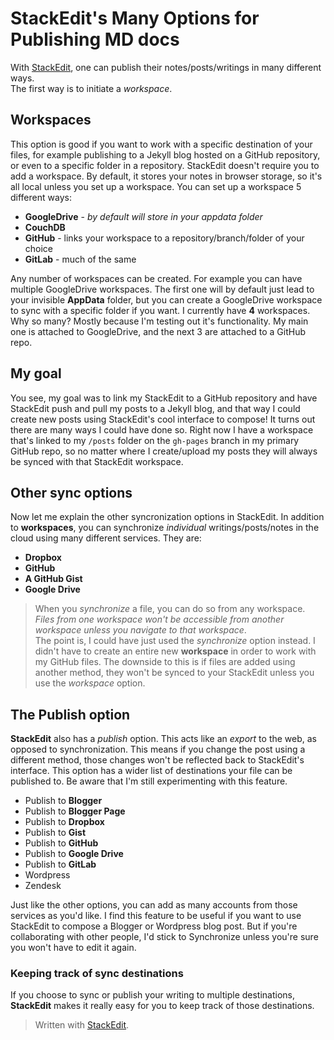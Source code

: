 # StackEdit's Many Options for Publishing MD docs

With [StackEdit](https://stackedit.io), one can publish their notes/posts/writings in many different ways.  
The first way is to initiate a *workspace*.  

## Workspaces
This option is good if you want to work with a specific destination of your files, for example publishing to a Jekyll blog hosted on a GitHub repository, or even to a specific folder in a repository.
StackEdit doesn't require you to add a workspace.  By default, it stores your notes in browser storage, so it's all local unless you set up a workspace.
You can set up a workspace 5 different ways:
* **GoogleDrive** - *by default will store in your appdata folder*
* **CouchDB**
* **GitHub** - links your workspace to a repository/branch/folder of your choice
* **GitLab** - much of the same

Any number of workspaces can be created.  For example you can have multiple GoogleDrive workspaces.  The first one will by default just lead to your invisible **AppData** folder, but you can create a GoogleDrive workspace to sync with a specific folder if you want.
I currently have **4** workspaces.  Why so many?  Mostly because I'm testing out it's functionality.  My main one is attached to GoogleDrive, and the next 3 are attached to a GitHub repo.
## My goal
You see, my goal was to link my StackEdit to a GitHub repository and have StackEdit push and pull my posts to a Jekyll blog, and that way I could create new posts using StackEdit's cool interface to compose!
It turns out there are many ways I could have done so.
Right now I have a workspace that's linked to my `/posts` folder on the `gh-pages` branch in my primary GitHub repo, so no matter where I create/upload my posts they will always be synced with that StackEdit workspace.
## Other sync options
Now let me explain the other syncronization options in StackEdit.
In addition to **workspaces**, you can synchronize *individual* writings/posts/notes in the cloud using many different services.  They are:
* **Dropbox**
* **GitHub**
* **A GitHub Gist**
*  **Google Drive**

>When you *synchronize* a file, you can do so from any workspace.  *Files from one workspace won't be accessible from another workspace unless you navigate to that workspace*.  
The point is, I could have just used the *synchronize* option instead.  I didn't have to create an entire new **workspace** in order to work with my GitHub files.  The downside to this is if files are added using another method, they won't be synced to your StackEdit unless you use the *workspace* option.

## The Publish option
**StackEdit** also has a *publish* option.  This acts like an *export* to the web, as opposed to synchronization.  This means if you change the post using a different method, those changes won't be reflected back to StackEdit's interface.  This option has a wider list of destinations your file can be published to.  Be aware that I'm still experimenting with this feature.
* Publish to **Blogger**
* Publish to **Blogger Page**
* Publish to **Dropbox**
* Publish to **Gist**
* Publish to **GitHub**
* Publish to **Google Drive**
* Publish to **GitLab**
* Wordpress
* Zendesk

Just like the other options, you can add as many accounts from those services as you'd like.
I find this feature to be useful if you want to use StackEdit to compose a Blogger or Wordpress blog post.  But if you're collaborating with other people, I'd stick to Synchronize unless you're sure you won't have to edit it again.

### Keeping track of sync destinations
If you choose to sync or publish your writing to multiple destinations, **StackEdit** makes it really easy for you to keep track of those destinations.  







> Written with [StackEdit](https://stackedit.io/).
<!--stackedit_data:
eyJkaXNjdXNzaW9ucyI6eyJzWk4xbVprcThxa1BYaklWIjp7In
N0YXJ0IjoxNDg3LCJlbmQiOjE1NDEsInRleHQiOiJJdCB0dXJu
cyBvdXQgdGhlcmUgYXJlIG1hbnkgd2F5cyBJIGNvdWxkIGhhdm
UgZG9uZSBzby4ifX0sImNvbW1lbnRzIjp7IklHNUdOYU5UYUpH
WGhIcjYiOnsiZGlzY3Vzc2lvbklkIjoic1pOMW1aa3E4cWtQWG
pJViIsInN1YiI6ImdoOjY5NjczNjQwIiwidGV4dCI6ImNvdWxk
IGJlIGRlbGV0ZWQiLCJjcmVhdGVkIjoxNTk5MjU4NDU5OTY0fX
0sImhpc3RvcnkiOls1ODAzNDczNDddfQ==
-->